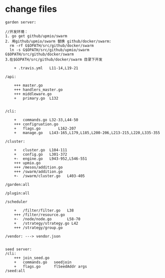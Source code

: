 # change files


	garden server:

    //开发环境：
	1. go get github/upmio/swarm
    2. 用github/upmio/swarm 替换 github/docker/swarm:
	  rm -rf G$OPATH/src/github/docker/swarm
	  ln -s G$OPATH/src/github/upmio/swarm  G$OPATH/src/github/docker/swarm
    3.在$GOPATH/src/github/docker/swarm 目录下开发
	
		+ .travis.yml	L11-14,L19-21
	
	/api:
	
		+++ master.go
		+++ handlers_master.go	
		+++ middleware.go
		+   primary.go 	L132	
				
		
	/cli:
	
		+	commands.go	L32-33,L44-50
		+++ configruation.go 	
		+	flags.go		L162-207
		+	manage.go	L143-165,L179,L185,L200-206,L213-215,L220,L335-355
		
	/cluster:
	
		+	cluster.go 	L104-111
		+	config.go	L301-372
		+-	engine.go	L943-952,L546-551
		+++ upmio.go
		+++ /mesos/addition.go
		+++ /swarm/addition.go
		+-	/swarm/cluster.go	L403-405 
		
	/garden:all
	
	/plugin:all
	
	/scheduler
		
		+	/filter/filter.go	L38
		+++ /filter/resource.go
		+-	/node/node.go 		L58-70
		+	/strategy/strategy.go L42
		+++	/strategy/group.go 
	
	/vendor: ---> vendor.json
			

	seed server:
	/cli:
	    +++ join_seed.go 
	    +   commands.go   seedjoin
		+	flags.go      flSeedAddr args
	/seed:all
	